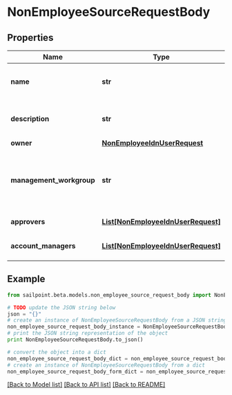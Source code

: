 # NonEmployeeSourceRequestBody


## Properties
Name | Type | Description | Notes
------------ | ------------- | ------------- | -------------
**name** | **str** | Name of non-employee source. | 
**description** | **str** | Description of non-employee source. | 
**owner** | [**NonEmployeeIdnUserRequest**](NonEmployeeIdnUserRequest.md) |  | 
**management_workgroup** | **str** | The ID for the management workgroup that contains source sub-admins | [optional] 
**approvers** | [**List[NonEmployeeIdnUserRequest]**](NonEmployeeIdnUserRequest.md) | List of approvers. | [optional] 
**account_managers** | [**List[NonEmployeeIdnUserRequest]**](NonEmployeeIdnUserRequest.md) | List of account managers. | [optional] 

## Example

```python
from sailpoint.beta.models.non_employee_source_request_body import NonEmployeeSourceRequestBody

# TODO update the JSON string below
json = "{}"
# create an instance of NonEmployeeSourceRequestBody from a JSON string
non_employee_source_request_body_instance = NonEmployeeSourceRequestBody.from_json(json)
# print the JSON string representation of the object
print NonEmployeeSourceRequestBody.to_json()

# convert the object into a dict
non_employee_source_request_body_dict = non_employee_source_request_body_instance.to_dict()
# create an instance of NonEmployeeSourceRequestBody from a dict
non_employee_source_request_body_form_dict = non_employee_source_request_body.from_dict(non_employee_source_request_body_dict)
```
[[Back to Model list]](../README.md#documentation-for-models) [[Back to API list]](../README.md#documentation-for-api-endpoints) [[Back to README]](../README.md)


